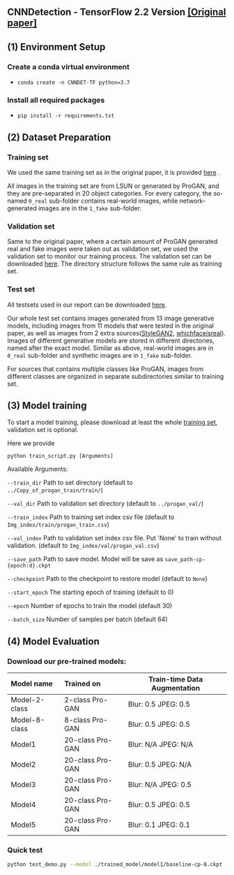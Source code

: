 ## CNNDetection - TensorFlow 2.2 Version [[Original paper]](https://openaccess.thecvf.com/content_CVPR_2020/html/Wang_CNN-Generated_Images_Are_Surprisingly_Easy_to_Spot..._for_Now_CVPR_2020_paper.html)



## (1) Environment Setup

### Create a conda virtual environment

-  `conda create -n CNNDET-TF python=3.7 `

### Install all required packages

- `pip install -r requirements.txt`

## (2) Dataset Preparation

### Training set

We used the same training set as in the original paper, it is provided [here](https://drive.google.com/file/d/1iVNBV0glknyTYGA9bCxT_d0CVTOgGcKh/view?usp=sharing) .

All images in the training set are from LSUN or generated by ProGAN, and they are pre-separated in 20 object categories. For every category, the so-named `0_real` sub-folder contains real-world images, while network-generated images are in the `1_fake` sub-folder.

### Validation set

Same to the original paper, where a certain amount of ProGAN generated real and fake images were taken out as validation set, we used the validation set to monitor our training process. The validation set can be downloaded [here](https://drive.google.com/file/d/1FU7xF8Wl_F8b0tgL0529qg2nZ_RpdVNL/view?usp=sharing). The directory structure follows the same rule as training set.

### Test set

All testsets used in our report can be downloaded [here](https://drive.google.com/file/d/1z_fD3UKgWQyOTZIBbYSaQ-hz4AzUrLC1/view?usp=sharing).

Our whole test set contains images generated from 13 image generative models, including images from 11 models that were tested in the original paper, as well as images from 2 extra sources([StyleGAN2](https://github.com/NVlabs/stylegan2), [whichfaceisreal](https://www.whichfaceisreal.com/)). Images of different generative models are stored in different directories, named after the exact model. Similar as above, real-world images are in `0_real` sub-folder and synthetic images are in `1_fake` sub-folder.

For sources that contains multiple classes like ProGAN, images from different classes are organized in separate subdirectories similar to training set.

## (3) Model training
To start a model training, please download at least the whole [training set](https://drive.google.com/file/d/1iVNBV0glknyTYGA9bCxT_d0CVTOgGcKh/view?usp=sharing), validation set is optional.

Here we provide 
```
python train_script.py [Arguments] 
```
Available Arguments:

```--train_dir``` Path to set directory (default to `../Copy_of_progan_train/train/`)

```--val_dir``` Path to validation set directory (default to `../progan_val/`)

```--train_index``` Path to training set index csv file (default to `Img_index/train/progan_train.csv`)

```--val_index``` Path to validation set index csv file. Put 'None' to train without validation. (default to `Img_index/val/progan_val.csv`)

```--save_path``` Path to save model. Model will be save as `save_path-cp-{epoch:d}.ckpt`

```--checkpoint``` Path to the checkpoint to restore model (default to `None`)

```--start_epoch``` The starting epoch of training (default to 0)

```--epoch``` Number of epochs to train the model (default 30)

```--batch_size``` Number of samples per batch (default 64)


## (4) Model Evaluation

### Download our pre-trained models:

| Model name    | Trained on       | Train-time Data Augmentation |
| :------------ | :--------------- | ---------------------------- |
| Model-2-class | 2-class Pro-GAN  | Blur: 0.5         JPEG: 0.5  |
| Model-8-class | 8-class Pro-GAN  | Blur: 0.5         JPEG: 0.5  |
| Model1        | 20-class Pro-GAN | Blur: N/A        JPEG: N/A   |
| Model2        | 20-class Pro-GAN | Blur: 0.5         JPEG: N/A  |
| Model3        | 20-class Pro-GAN | Blur: N/A        JPEG: 0.5   |
| Model4        | 20-class Pro-GAN | Blur: 0.5         JPEG: 0.5  |
| Model5        | 20-class Pro-GAN | Blur: 0.1         JPEG: 0.1  |

### Quick test

```bash
python test_demo.py --model ./trained_model/model1/baseline-cp-8.ckpt --image ./demo_images/real.png
```

